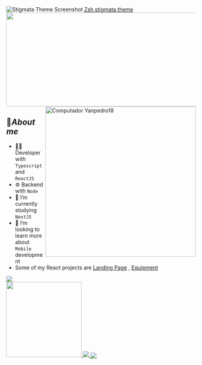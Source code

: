  
   
<img src="https://github.com/VLtim43/VLtim43/assets/69370181/2f3bc66b-a513-4777-bc53-e4d62e1e09d8" alt="Stigmata Theme Screenshot">
<a href="https://github.com/VLtim43/stigmata.zsh-theme">Zsh stigmata theme</a>


<img src="./ezgif.com-gif-maker.gif"  width="1000px" height="250px"> 
<img src="https://www.alura.com.br/assets/img/imersoes/carreira-tech/submarino-recorte-2-red.1598018822.png" min-width="400px" max-width="400px" width="400px" align="right" alt="Computador Yanpedro18">

<h2>📇<i>About me</i></h2>

- 👨‍💻 Developer with `Typescript` and `ReactJS`
- ⚙️ Backend with `Node` 
- 🔭 I’m currently studying `NextJS`
- 👯 I’m looking to learn more about `Mobile` development
- Some of my React projects are <a href="https://snazzy-boba-3f2ddb.netlify.app/">Landing Page</a> , <a href="https://aiko-frontend.onrender.com/">Equipment</a>




<img align="center" src="https://github-readme-activity-graph.vercel.app/graph?username=VLtim43&theme=dracula&hide_border=true&show_icons=true"/> 
<br>          



<a href="https://github.com/VLtim43">
  <img height=200  src="https://github-readme-stats-nu-six-36.vercel.app/api?username=VLtim43&theme=transparent&hide_border=true&rank_icon=github" />

</a>

<a href="https://github.com/VLtim43">
    <img src="https://github-readme-stats-nu-six-36.vercel.app/api/wakatime?username=VLtim43&layout=compact&theme=transparent&hide_border=true" />
</a>



<a href="https://github.com/anuraghazra/github-readme-stats">
    <img  align="center" src="https://github-readme-stats-nu-six-36.vercel.app/api/top-langs?username=VLtim43&layout=compact&langs_count=10&card_width=320&theme=transparent&hide_border=true" />
</a>
